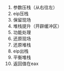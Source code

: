 1. 参数压栈（从右往左）
2. eip压栈
3. 保留现场
4. 堆栈提升（开辟缓冲区）
5. 功能处理
6. 还原现场
7. 还原堆栈
8. eip出栈
9. 平衡堆栈
10. 返回值在eax


